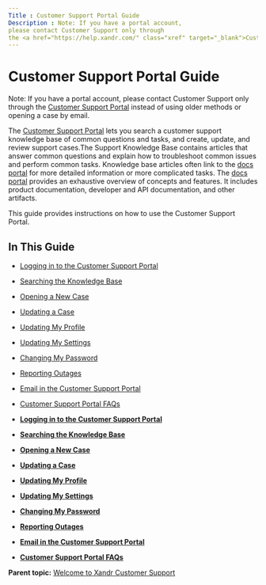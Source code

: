 ```yaml
---
Title : Customer Support Portal Guide
Description : Note: If you have a portal account,
please contact Customer Support only through
the <a href="https://help.xandr.com/" class="xref" target="_blank">Customer
---
```



# Customer Support Portal Guide





Note: If you have a portal account,
please contact Customer Support only through
the <a href="https://help.xandr.com/" class="xref" target="_blank">Customer
Support Portal</a> instead of using older methods or opening a case by
email.



The <a href="https://help.xandr.com/" class="xref" target="_blank">Customer
Support Portal</a> lets you search a customer support knowledge base of
common questions and tasks, and create, update, and review support
cases.The Support Knowledge Base contains articles that answer common
questions and explain how to troubleshoot common issues and perform
common tasks. Knowledge base articles often link to the
<a href="https://docs.xandr.com/" class="xref" target="_blank"><span
class="ph"> docs portal</a> for more detailed information or more
complicated tasks. The
<a href="https://docs.xandr.com/" class="xref" target="_blank">docs
portal</a> provides an exhaustive overview of 
concepts and features. It includes product documentation, developer and
API documentation, and other artifacts.

This guide provides instructions on how to use the Customer Support
Portal.



## In This Guide

- <a href="xcs-logging-in-to-the-customer-support-portal.html"
  class="xref">Logging in to the Customer Support Portal</a>
- <a href="xcs-searching-the-knowledge-base.html" class="xref">Searching
  the Knowledge Base</a>
- <a href="xcs-opening-a-new-case.html" class="xref">Opening a New
  Case</a>
- <a href="xcs-updating-a-case.html" class="xref">Updating a Case</a>
- <a href="xcs-updating-my-profile.html" class="xref">Updating My
  Profile</a>
- <a href="xcs-updating-my-settings.html" class="xref">Updating My
  Settings</a>
- <a href="xcs-changing-my-password.html" class="xref">Changing My
  Password</a>
- <a href="xcs-reporting-outages.html" class="xref">Reporting Outages</a>
- <a href="xcs-email-in-the-customer-support-portal.html"
  class="xref">Email in the Customer Support Portal</a>
- <a href="xcs-customer-support-portal-faqs.html" class="xref">Customer
  Support Portal FAQs</a>





- **[Logging in to the Customer Support
  Portal](../topics/xcs-logging-in-to-the-customer-support-portal.html)**  
- **[Searching the Knowledge
  Base](../topics/xcs-searching-the-knowledge-base.html)**  
- **[Opening a New Case](../topics/xcs-opening-a-new-case.html)**  
- **[Updating a Case](../topics/xcs-updating-a-case.html)**  
- **[Updating My Profile](../topics/xcs-updating-my-profile.html)**  
- **[Updating My Settings](../topics/xcs-updating-my-settings.html)**  
- **[Changing My Password](../topics/xcs-changing-my-password.html)**  
- **[Reporting Outages](../topics/xcs-reporting-outages.html)**  
- **[Email in the Customer Support
  Portal](../topics/xcs-email-in-the-customer-support-portal.html)**  
- **[Customer Support Portal
  FAQs](../topics/xcs-customer-support-portal-faqs.html)**  

<div class="familylinks">

<div class="parentlink">

**Parent topic:**
<a href="../topics/xcs-xandr-customer-support-home.html"
class="link">Welcome to Xandr Customer Support</a>






